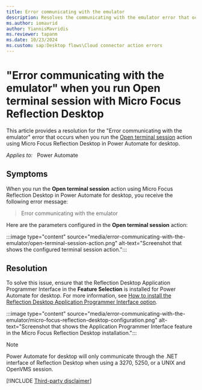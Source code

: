 ```yaml
---
title: Error communicating with the emulator
description: Resolves the communicating with the emulator error that occurs when you run the Open terminal session action in Power Automate for desktop.
ms.author: iomavrid
author: YiannisMavridis
ms.reviewer: tapanm
ms.date: 10/23/2024
ms.custom: sap:Desktop flows\Cloud connector action errors
---
```

# "Error communicating with the emulator" when you run Open terminal session with Micro Focus Reflection Desktop

This article provides a resolution for the "Error communicating with the emulator" error that occurs when you run the [Open terminal session](/power-automate/desktop-flows/actions-reference/terminalemulation) action using Micro Focus Reflection Desktop in Power Automate for desktop.

_Applies to:_ &nbsp; Power Automate

## Symptoms

When you run the **Open terminal session** action using Micro Focus Reflection Desktop in Power Automate for desktop, you receive the following error message:

> Error communicating with the emulator

Here are the parameters configured in the **Open terminal session** action:

:::image type="content" source="media/error-communicating-with-the-emulator/open-terminal-session-action.png" alt-text="Screenshot that shows the configured terminal session action.":::

## Resolution

To solve this issue, ensure that the Reflection Desktop Application Programmer Interface in the **Feature Selection** is installed for Power Automate for desktop. For more information, see [How to install the Reflection Desktop Application Programmer Interface option](https://portal.microfocus.com/s/article/KM000002924).

:::image type="content" source="media/error-communicating-with-the-emulator/micro-focus-reflection-desktop-configuration.png" alt-text="Screenshot that shows the Application Programmer Interface feature in the Micro Focus Reflection Desktop installation.":::

> [!NOTE]
> Power Automate for desktop will only communicate through the .NET interface of Reflection Desktop when using a 3270, 5250, or a UNIX and OpenVMS session.

[!INCLUDE [Third-party disclaimer](../../../includes/third-party-disclaimer.md)]
